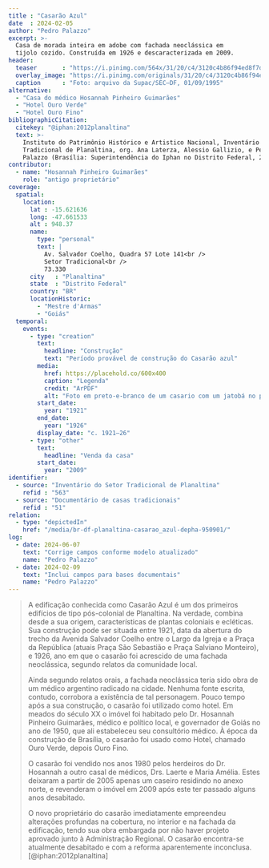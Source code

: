 ```yaml
---
title : "Casarão Azul"
date  : 2024-02-05
author: "Pedro Palazzo"
excerpt: >-
  Casa de morada inteira em adobe com fachada neoclássica em
  tijolo cozido. Construída em 1926 e descaracterizada em 2009.
header:
  teaser       : "https://i.pinimg.com/564x/31/20/c4/3120c4b86f94ed8f7d2d33f56d38cc0a.jpg"
  overlay_image: "https://i.pinimg.com/originals/31/20/c4/3120c4b86f94ed8f7d2d33f56d38cc0a.jpg"
  caption      : "Foto: arquivo da Supac/SEC–DF, 01/09/1995"
alternative:
  - "Casa do médico Hosannah Pinheiro Guimarães"
  - "Hotel Ouro Verde"
  - "Hotel Ouro Fino"
bibliographicCitation:
  citekey: "@iphan:2012planaltina"
  text: >-
    Instituto do Patrimônio Histórico e Artistico Nacional, Inventário do Setor
    Tradicional de Planaltina, org. Ana Laterza, Alessio Gallizio, e Pedro P.
    Palazzo (Brasília: Superintendência do Iphan no Distrito Federal, 2012).
contributor:
  - name: "Hosannah Pinheiro Guimarães"
    role: "antigo proprietário"
coverage:
  spatial:
    location:
      lat : -15.621636
      long: -47.661533
      alt : 948.37
      name:
        type: "personal"
        text: |
          Av. Salvador Coelho, Quadra 57 Lote 141<br />
          Setor Tradicional<br />
          73.330
      city   : "Planaltina"
      state  : "Distrito Federal"
      country: "BR"
      locationHistoric:
        - "Mestre d'Armas"
        - "Goiás"
  temporal:
    events:
      - type: "creation"
        text:
          headline: "Construção"
          text: "Período provável de construção do Casarão azul"
        media:
          href: https://placehold.co/600x400
          caption: "Legenda"
          credit: "ArPDF"
          alt: "Foto em preto-e-branco de um casario com um jatobá no primeiro plano"
        start_date:
          year: "1921"
        end_date:
          year: "1926"
        display_date: "c. 1921–26"
      - type: "other"
        text:
          headline: "Venda da casa"
        start_date:
          year: "2009"
identifier:
  - source: "Inventário do Setor Tradicional de Planaltina"
    refid : "563"
  - source: "Documentário de casas tradicionais"
    refid : "51"
relation:
  - type: "depictedIn"
    href: "/media/br-df-planaltina-casarao_azul-depha-950901/"
log:
  - date: 2024-06-07
    text: "Corrige campos conforme modelo atualizado"
    name: "Pedro Palazzo"
  - date: 2024-02-09
    text: "Inclui campos para bases documentais"
    name: "Pedro Palazzo"
---
```



> A edificação conhecida como Casarão Azul é um dos primeiros edifícios
> de tipo pós-colonial de Planaltina. Na verdade, combina desde a sua
> origem, características de plantas coloniais e ecléticas. Sua
> construção pode
> ser situada entre 1921, data da abertura do trecho da Avenida Salvador
> Coelho entre o Largo da Igreja e a Praça da República (atuais Praça São
> Sebastião e Praça Salviano Monteiro), e 1926, ano em que o casarão foi
> acrescido de uma fachada neoclássica, segundo relatos da comunidade
> local.
> 
> Ainda segundo relatos orais, a fachada neoclássica teria sido obra de um
> médico argentino radicado na cidade. Nenhuma fonte escrita, contudo,
> corrobora a existência de tal personagem. Pouco tempo após a sua
> construção, o casarão foi utilizado como hotel. Em meados do século XX o
> imóvel foi habitado pelo Dr. Hosannah Pinheiro Guimarães, médico e
> político local, e governador de Goiás no ano de 1950, que ali
> estabeleceu seu consultório médico. À época da construção de Brasília, o
> casarão foi usado como Hotel, chamado Ouro Verde, depois Ouro Fino.
> 
> O casarão foi vendido nos anos 1980 pelos herdeiros do Dr. Hosannah a
> outro casal de médicos, Drs. Laerte e Maria Amélia. Estes deixaram a
> partir de 2005 apenas um caseiro residindo no anexo norte, e revenderam
> o imóvel em 2009 após este ter passado alguns anos desabitado.
> 
> O novo proprietário do casarão imediatamente empreendeu alterações
> profundas na cobertura, no interior e na fachada da edificação, tendo
> sua obra embargada por não haver projeto aprovado junto à Administração
> Regional. O casarão encontra-se atualmente desabitado e com a reforma
> aparentemente inconclusa. [@iphan:2012planaltina]

